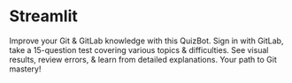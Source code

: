 # Streamlit
Improve your Git &amp; GitLab knowledge with this QuizBot. Sign in with GitLab, take a 15-question test covering various topics &amp; difficulties. See visual results, review errors, &amp; learn from detailed explanations. Your path to Git mastery!
